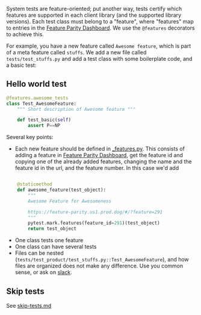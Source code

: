 System tests are feature-oriented; put another way, tests certify which features are supported in each client library (and the supported library versions). Each test class must belong to a "feature", where "features" map to entries in the [Feature Parity Dashboard](https://feature-parity.us1.prod.dog/). We use the `@features` decorators to achieve this.

For example, you have a new feature called `Awesome feature`, which is part of a meta feature called `stuffs`. We add a new file called `tests/test_stuffs.py` and add a test class with some boilerplate code, and a basic test:

## Hello world test

```python
@features.awesome_tests
class Test_AwesomeFeature:
    """ Short description of Awesome feature """

    def test_basic(self)
        assert P==NP
```

Several key points:

* Each new feature should be defined in [_features.py](/utils/_features.py). This consists of adding a feature in [Feature Parity Dashboard](https://feature-parity.us1.prod.dog/), get the feature id and copying one of the already added features, changing the name and the feature id in the url, and the feature number. In this case we'd add

```python

    @staticmethod
    def awesome_feature(test_object):
        """
        Awesome Feature for Awesomeness

        https://feature-parity.us1.prod.dog/#/?feature=291
        """
        pytest.mark.features(feature_id=291)(test_object)
        return test_object
```

* One class tests one feature
* One class can have several tests
* Files can be nested (`tests/test_product/test_stuffs.py::Test_AwesomeFeature`), and how files are organized does not make any difference. Use you common sense, or ask on [slack](https://dd.enterprise.slack.com/archives/C025TJ4RZ8X).

## Skip tests

See [skip-tests.md](/docs/edit/skip-tests.md)